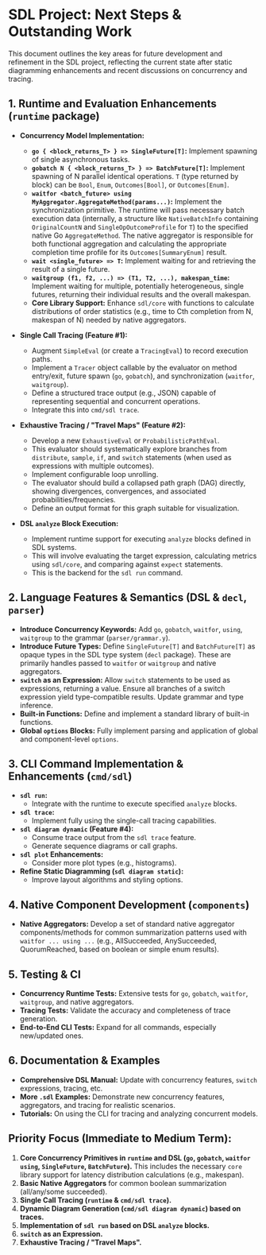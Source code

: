 # SDL Project: Next Steps & Outstanding Work

This document outlines the key areas for future development and refinement in the SDL project, reflecting the current state after static diagramming enhancements and recent discussions on concurrency and tracing.

## 1. Runtime and Evaluation Enhancements (`runtime` package)

*   **Concurrency Model Implementation:**
    *   **`go { <block_returns_T> } => SingleFuture[T]`:** Implement spawning of single asynchronous tasks.
    *   **`gobatch N { <block_returns_T> } => BatchFuture[T]`:** Implement spawning of N parallel identical operations. `T` (type returned by block) can be `Bool`, `Enum`, `Outcomes[Bool]`, or `Outcomes[Enum]`.
    *   **`waitfor <batch_future> using MyAggregator.AggregateMethod(params...)`:** Implement the synchronization primitive. The runtime will pass necessary batch execution data (internally, a structure like `NativeBatchInfo` containing `OriginalCountN` and `SingleOpOutcomeProfile` for `T`) to the specified native Go `AggregateMethod`. The native aggregator is responsible for both functional aggregation and calculating the appropriate completion time profile for its `Outcomes[SummaryEnum]` result.
    *   **`wait <single_future> => T`:** Implement waiting for and retrieving the result of a single future.
    *   **`waitgroup (f1, f2, ...) => (T1, T2, ...), makespan_time`:** Implement waiting for multiple, potentially heterogeneous, single futures, returning their individual results and the overall makespan.
    *   **Core Library Support:** Enhance `sdl/core` with functions to calculate distributions of order statistics (e.g., time to Cth completion from N, makespan of N) needed by native aggregators.

*   **Single Call Tracing (Feature #1):**
    *   Augment `SimpleEval` (or create a `TracingEval`) to record execution paths.
    *   Implement a `Tracer` object callable by the evaluator on method entry/exit, future spawn (`go`, `gobatch`), and synchronization (`waitfor`, `waitgroup`).
    *   Define a structured trace output (e.g., JSON) capable of representing sequential and concurrent operations.
    *   Integrate this into `cmd/sdl trace`.

*   **Exhaustive Tracing / "Travel Maps" (Feature #2):**
    *   Develop a new `ExhaustiveEval` or `ProbabilisticPathEval`.
    *   This evaluator should systematically explore branches from `distribute`, `sample`, `if`, and `switch` statements (when used as expressions with multiple outcomes).
    *   Implement configurable loop unrolling.
    *   The evaluator should build a collapsed path graph (DAG) directly, showing divergences, convergences, and associated probabilities/frequencies.
    *   Define an output format for this graph suitable for visualization.

*   **DSL `analyze` Block Execution:**
    *   Implement runtime support for executing `analyze` blocks defined in SDL systems.
    *   This will involve evaluating the target expression, calculating metrics using `sdl/core`, and comparing against `expect` statements.
    *   This is the backend for the `sdl run` command.

## 2. Language Features & Semantics (DSL & `decl`, `parser`)

*   **Introduce Concurrency Keywords:** Add `go`, `gobatch`, `waitfor`, `using`, `waitgroup` to the grammar (`parser/grammar.y`).
*   **Introduce Future Types:** Define `SingleFuture[T]` and `BatchFuture[T]` as opaque types in the SDL type system (`decl` package). These are primarily handles passed to `waitfor` or `waitgroup` and native aggregators.
*   **`switch` as an Expression:** Allow `switch` statements to be used as expressions, returning a value. Ensure all branches of a switch expression yield type-compatible results. Update grammar and type inference.
*   **Built-in Functions:** Define and implement a standard library of built-in functions.
*   **Global `options` Blocks:** Fully implement parsing and application of global and component-level `options`.

## 3. CLI Command Implementation & Enhancements (`cmd/sdl`)

*   **`sdl run`:**
    *   Integrate with the runtime to execute specified `analyze` blocks.
*   **`sdl trace`:**
    *   Implement fully using the single-call tracing capabilities.
*   **`sdl diagram dynamic` (Feature #4):**
    *   Consume trace output from the `sdl trace` feature.
    *   Generate sequence diagrams or call graphs.
*   **`sdl plot` Enhancements:**
    *   Consider more plot types (e.g., histograms).
*   **Refine Static Diagramming (`sdl diagram static`):**
    *   Improve layout algorithms and styling options.

## 4. Native Component Development (`components`)

*   **Native Aggregators:** Develop a set of standard native aggregator components/methods for common summarization patterns used with `waitfor ... using ...` (e.g., AllSucceeded, AnySucceeded, QuorumReached, based on boolean or simple enum results).

## 5. Testing & CI

*   **Concurrency Runtime Tests:** Extensive tests for `go`, `gobatch`, `waitfor`, `waitgroup`, and native aggregators.
*   **Tracing Tests:** Validate the accuracy and completeness of trace generation.
*   **End-to-End CLI Tests:** Expand for all commands, especially new/updated ones.

## 6. Documentation & Examples

*   **Comprehensive DSL Manual:** Update with concurrency features, `switch` expressions, tracing, etc.
*   **More `.sdl` Examples:** Demonstrate new concurrency features, aggregators, and tracing for realistic scenarios.
*   **Tutorials:** On using the CLI for tracing and analyzing concurrent models.

## Priority Focus (Immediate to Medium Term):

1.  **Core Concurrency Primitives in `runtime` and DSL (`go`, `gobatch`, `waitfor using`, `SingleFuture`, `BatchFuture`).** This includes the necessary `core` library support for latency distribution calculations (e.g., makespan).
2.  **Basic Native Aggregators** for common boolean summarization (all/any/some succeeded).
3.  **Single Call Tracing (`runtime` & `cmd/sdl trace`).**
4.  **Dynamic Diagram Generation (`cmd/sdl diagram dynamic`) based on traces.**
5.  **Implementation of `sdl run` based on DSL `analyze` blocks.**
6.  **`switch` as an Expression.**
7.  **Exhaustive Tracing / "Travel Maps".**
